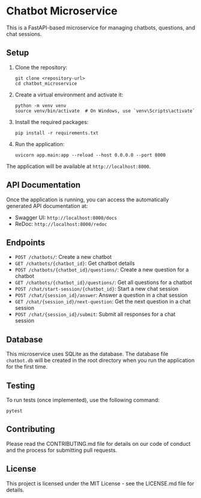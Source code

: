 # Chatbot Microservice

This is a FastAPI-based microservice for managing chatbots, questions, and chat sessions.

## Setup

1. Clone the repository:

   ```
   git clone <repository-url>
   cd chatbot_microservice
   ```

2. Create a virtual environment and activate it:

   ```
   python -m venv venv
   source venv/bin/activate  # On Windows, use `venv\Scripts\activate`
   ```

3. Install the required packages:

   ```
   pip install -r requirements.txt
   ```

4. Run the application:
   ```
   uvicorn app.main:app --reload --host 0.0.0.0 --port 8000
   ```

The application will be available at `http://localhost:8000`.

## API Documentation

Once the application is running, you can access the automatically generated API documentation at:

- Swagger UI: `http://localhost:8000/docs`
- ReDoc: `http://localhost:8000/redoc`

## Endpoints

- `POST /chatbots/`: Create a new chatbot
- `GET /chatbots/{chatbot_id}`: Get chatbot details
- `POST /chatbots/{chatbot_id}/questions/`: Create a new question for a chatbot
- `GET /chatbots/{chatbot_id}/questions/`: Get all questions for a chatbot
- `POST /chat/start-session/{chatbot_id}`: Start a new chat session
- `POST /chat/{session_id}/answer`: Answer a question in a chat session
- `GET /chat/{session_id}/next-question`: Get the next question in a chat session
- `POST /chat/{session_id}/submit`: Submit all responses for a chat session

## Database

This microservice uses SQLite as the database. The database file `chatbot.db` will be created in the root directory when you run the application for the first time.

## Testing

To run tests (once implemented), use the following command:

```
pytest
```

## Contributing

Please read the CONTRIBUTING.md file for details on our code of conduct and the process for submitting pull requests.

## License

This project is licensed under the MIT License - see the LICENSE.md file for details.

